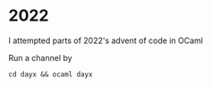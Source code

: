 # 2022

I attempted parts of 2022's advent of code in OCaml

Run a channel by

```
cd dayx && ocaml dayx
```
